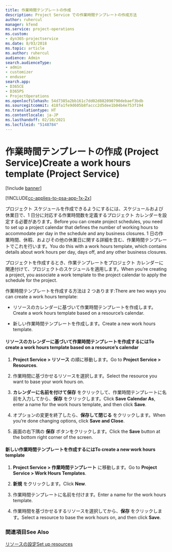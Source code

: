 ```yaml
---
title: 作業時間テンプレートの作成
description: Project Service での作業時間テンプレートの作成方法
author: ruhercul
manager: kfend
ms.service: project-operations
ms.custom:
- dyn365-projectservice
ms.date: 8/03/2018
ms.topic: article
ms.author: ruhercul
audience: Admin
search.audienceType:
- admin
- customizer
- enduser
search.app:
- D365CE
- D365PS
- ProjectOperations
ms.openlocfilehash: 54d7385a2bb161c7dd02d882090790debaef3bdb
ms.sourcegitcommit: 418fa1fe9d605b8faccc2d5dee1b04b4e753f194
ms.translationtype: HT
ms.contentlocale: ja-JP
ms.lasthandoff: 02/10/2021
ms.locfileid: "5148784"
---
```

# <a name="create-a-work-hours-template-project-service"></a><span data-ttu-id="95e0f-103">作業時間テンプレートの作成 (Project Service)</span><span class="sxs-lookup"><span data-stu-id="95e0f-103">Create a work hours template (Project Service)</span></span>

[!include [banner](../includes/psa-now-project-operations.md)]

[!INCLUDE[cc-applies-to-psa-app-1x-2x](../includes/cc-applies-to-psa-app-1x-2x.md)]

<span data-ttu-id="95e0f-104">プロジェクト スケジュールを作成できるようにするには、スケジュールおよび休業日で、1 日分に対応する作業時間数を定義するプロジェクト カレンダーを設定する必要があります。</span><span class="sxs-lookup"><span data-stu-id="95e0f-104">Before you can create project schedules, you need to set up a project calendar that defines the number of working hours to accommodate per day in the schedule and any business closures.</span></span> <span data-ttu-id="95e0f-105">1 日の作業時間、休暇、およびその他の休業日に関する詳細を含む、作業時間テンプレートでこれを行います。</span><span class="sxs-lookup"><span data-stu-id="95e0f-105">You do this with a work hours template, which contains details about work hours per day, days off, and any other business closures.</span></span>  
  
 <span data-ttu-id="95e0f-106">プロジェクトを作成するとき、作業テンプレートをプロジェクト カレンダーに関連付けて、プロジェクトのスケジュールを適用します。</span><span class="sxs-lookup"><span data-stu-id="95e0f-106">When you’re creating a project, you associate a work template to the project calendar to apply the schedule for the project.</span></span>  
  
 <span data-ttu-id="95e0f-107">作業時間テンプレートを作成する方法は 2 つあります:</span><span class="sxs-lookup"><span data-stu-id="95e0f-107">There are two ways you can create a work hours template:</span></span>  
  
-   <span data-ttu-id="95e0f-108">リソースのカレンダーに基づいて作業時間テンプレートを作成します。</span><span class="sxs-lookup"><span data-stu-id="95e0f-108">Create a work hours template based on a resource’s calendar.</span></span>  
  
-   <span data-ttu-id="95e0f-109">新しい作業時間テンプレートを作成します。</span><span class="sxs-lookup"><span data-stu-id="95e0f-109">Create a new work hours template.</span></span>  
  
#### <a name="to-create-a-work-hours-template-based-on-a-resources-calendar"></a><span data-ttu-id="95e0f-110">リソースのカレンダーに基づいて作業時間テンプレートを作成するには</span><span class="sxs-lookup"><span data-stu-id="95e0f-110">To create a work hours template based on a resource’s calendar</span></span>  
  
1.  <span data-ttu-id="95e0f-111">**Project Service > リソース** の順に移動します。</span><span class="sxs-lookup"><span data-stu-id="95e0f-111">Go to **Project Service > Resources**.</span></span>  
  
2.  <span data-ttu-id="95e0f-112">作業時間に基づかせるリソースを選択します。</span><span class="sxs-lookup"><span data-stu-id="95e0f-112">Select the resource you want to base your work hours on.</span></span>  
  
3.  <span data-ttu-id="95e0f-113">**カレンダーに名前を付けて保存** をクリックして、作業時間テンプレートに名前を入力してから、**保存** をクリックします。</span><span class="sxs-lookup"><span data-stu-id="95e0f-113">Click **Save Calendar As**, enter a name for the work hours template, and then click **Save**.</span></span>  
  
4.  <span data-ttu-id="95e0f-114">オプションの変更を終了したら、**保存して閉じる** をクリックします。</span><span class="sxs-lookup"><span data-stu-id="95e0f-114">When you’re done changing options, click **Save and Close**.</span></span>  
  
5.  <span data-ttu-id="95e0f-115">画面の右下隅の **保存** ボタンをクリックします。</span><span class="sxs-lookup"><span data-stu-id="95e0f-115">Click the **Save** button at the bottom right corner of the screen.</span></span>  
  
#### <a name="to-create-a-new-work-hours-template"></a><span data-ttu-id="95e0f-116">新しい作業時間テンプレートを作成するには</span><span class="sxs-lookup"><span data-stu-id="95e0f-116">To create a new work hours template</span></span>  
  
1.  <span data-ttu-id="95e0f-117">**Project Service > 作業時間テンプレート** に移動します。</span><span class="sxs-lookup"><span data-stu-id="95e0f-117">Go to **Project Service > Work Hours Templates**.</span></span>  
  
2.  <span data-ttu-id="95e0f-118">**新規** をクリックします。</span><span class="sxs-lookup"><span data-stu-id="95e0f-118">Click **New**.</span></span>  
  
3.  <span data-ttu-id="95e0f-119">作業時間テンプレートに名前を付けます。</span><span class="sxs-lookup"><span data-stu-id="95e0f-119">Enter a name for the work hours template.</span></span>  
  
4.  <span data-ttu-id="95e0f-120">作業時間を基づかせるするリソースを選択してから、**保存** をクリックします。</span><span class="sxs-lookup"><span data-stu-id="95e0f-120">Select a resource to base the work hours on, and then click **Save**.</span></span>  
  
### <a name="see-also"></a><span data-ttu-id="95e0f-121">関連項目</span><span class="sxs-lookup"><span data-stu-id="95e0f-121">See Also</span></span>  
 [<span data-ttu-id="95e0f-122">リソースの設定</span><span class="sxs-lookup"><span data-stu-id="95e0f-122">Set up resources</span></span>](../psa/set-up-resources.md)
